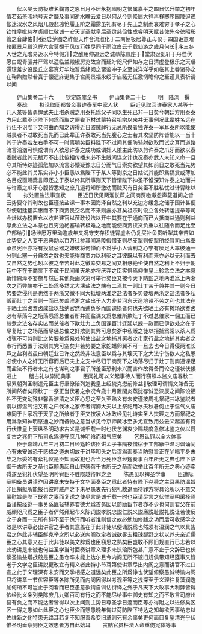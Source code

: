 <!-- { "loadSidebar": true } -->
　　伏以昊天防极难名鞠育之恩日月不居永抱幽明之恨属嘉平之四日忆升举之初年情若茹荼叩地号天之靡及事同逝水瞻云爱日以何从今则倐届大祥再移寒序园陵迢递怅迷汉水之风烟几殿悲凉怆履玉阶之霜露虽礼有尽于先王之制而哀难穷于孝子之心钦惟皇妣慈孝贞顺仁敬诚一安天诞圣献皇后圣灵慈俭性成睿明天赋昔佐先帝徳昭彤管之音肆佑躬运启萝图之祚伣天作合流淑化于二南俪极居尊正母仪于四国讵意曜轮匿景月殿沦辉六宫莫覩于风仪万姓尽同于雨泣白云千载仙游之歳月何长序三冬人世之光隂易迈以今特假升之醮用伸追远之诚恭陈鳯座于堂肃迓虬轩于丹陛伏愿白蜺青驷并严驾以遥临兰殿椒房览故宫而延竚咫尺俨如存之日清虚登极乐之天瑶馔琼羞少设昆丘之宴寳灯华烛暂爲绛阙之畱鉴冲子之至诚洋洋乎如临其上眷诸孙之在鞠煦煦然若寘于懐遗庥诞集于宫闱景福永绥于庙祏无任激切瞻仰之至谨具表祈请以闻










　　俨山集巻二十六
　　钦定四库全书
　　俨山集巻二十七
　　明　陆深　撰
　　奏疏
　　拟论取囘都督佥事许泰军中家人状
　　臣近见取回许泰家人某等十几人某等皆勇悍武夫止堪杀贼之用泰托爲父子同以生死已非一日矣今朝廷方用泰泰方用此辈不识陛下何爲而取之厮飬下材过蒙特召祖宗以来并无事例况此辈姓名远在行伍不识陛下又何由而知之访得近日盗贼肆行无忌所畏者独许泰一军耳泰所以能使贼畏者不过敢死当先而已此辈正许泰敢死当先腹心之士若其攻坚防阵皆能以一当十其于许泰若左右手不可一时离明矣臣料陛下不过闻其便防骑射欲取而试之耳而道路流言汹汹可惧或谓有人欲忌许泰之成功或谓奸人隂主此防以剪许泰之爪牙而欲以泰委贼者此其无稽万不出此傥相传播未必不生贼间谍之计也况泰亦武人未知义命一旦夺其所恃踪迹孤危加以流言必懐疑豫志日分而气日索矣欲望其如前日之敢死当先势必不能此其关系实非小小臣愚以爲陛下于某人等到京之日姑试其能即爲犒赏或薄加名目或靣赐奬言即还之于泰以终其所事则天下皆谓陛下神圣不惟深知许泰之功而并与许泰之爪牙心腹皆悉知之庻几邉将知所激劝而贼灭有日矣臣不胜私忧过计冐昩以闻
　　拟处置盐法事宜状
　　臣近日伏见两淮长芦之间商贾嗷嗷怨声载道问之皆云势要夺其利故也臣谨按盐课一事本因海泽自然之利以充边方缓急之储于国计甚便然使朝廷壅实惠而不下商贾畏空名而不来则蠧亦甚矣祖宗时设立各处转运提举等司佥灶以办税置仓以收盐建官以莅政设法以开中其要在于通商而已大抵商益通则利益厚此立法之本意也且穷边絶塞输转极难之地而能使商贾挟货负重以往随令而足比至户部给引场渉厯万里动逾歳年又况守支存积徒冐虚名仍复买补鱼贯听掣其辛苦如此势要之人妄干恩典动以百万往参其间冯陵假借支则尽支掣则便掣所经官司曲爲奉承虽宪臣亦将有投鼠忌器之嫌彼将何惮而不爲乎小人营利之心宁有厌足大率彼通一分则此塞一分自然之数也夫能得商贾力以利驱之耳彼既以有利而来亦必以无利而去又自然之势也矧以彼之辛苦对此之徼幸交易之间又相悬絶坐使自然之利上不归于朝廷中不在于商贾下不藏于民间虽天地亦将厌弃之臣实惧焉仰惟皇上轸念立法之本意靳惜恩泽不妄施与然后其他条画次第可举行矣臣又按今天下防盐之地两淮爲上两浙次之而弊端亦于二处爲多然尤大壊盐法之端有二焉其一则灶丁苦于兼并其一则今日势要之侵利是也然于两浙又微不同大抵壊两淮之盐法者多势要壊两浙之盐法者多私贩而灶丁之苦则一而已矣盖淮浙之盐出于人力非若河东天造地设不劳之利也其法在于晒土爲卤煑卤成盐以盐纳官然而逋负多而国课损者何也夫欲晒土必有摊场欲煑卤必有草荡今之场荡悉爲总催者所并而盐课又爲总催所欺灶丁不过总催家一佣工而已煎煮之法名存实亾而总催者下欺灶力上负国课百计迁延以觊一赦而已伊欲处之在于尽复灶丁之场荡而尽惩总催之奸欺则其弊可息矣浙中私贩之徒以拒捕爲常以杀人爲戏骤不可剪则比之势要差爲易处茍使出盐之地捕其买者之市家行盐之地捕其卖者之市行而悉置于法则其党可空矣非若势要之家蛇蟠卵翼不可一旦去也今日得侵两淮长芦之盐利者虽曰朝廷业已许之然终非法意臣以爲与其壊天下之大法宁伤数人之私恩必使小人之奸无所容而后已夫上之支中尽归于商贾下之场荡尽归于灶丁则商通课足而盐法不行者未之有也谋利之事君子所羞臣恐利未兴而害作故得备而论之谨状伏候进止
　　稽古礼以崇祀典事
　　臣闻礼可以义起事待人而行窃照本监文庙春秋二祭累朝列圣制遣元臣主行羣僚陪列迨我皇上绍綂克懋前修益敬理可谓情文兼备无所间然者矣顾秋丁一祭正当伏暑之余况今歳十月置閠炎蒸犹存诚恐浃辰之间陈设牺牲不无变动殊非馨香洁清之义臣心思之至久至熟义有未安谨按周礼祭祀共冰鉴説者谓以御温气记又有之曰伐冰之家传者谓卿大夫以上祭祀用冰夫秋暑何止于温气文庙难同于世家况于天子之所飨者乎臣又按凌人冰政经见礼诗实圣人爕理之方而祭祀之用爲急知神明感通之妙而备物之意当求见今京师藏冰至多尤宜致用兹云义起盖有待行伏惟皇上天纵圣明动求古义是诚千载一时也伏乞渊衷少赐裁度急修冰鉴之仪以爲复古之兆仍下所司永爲遵守庶几神明飨而和气应矣
　　乞恩认罪以全大体事
　　臣于嘉靖八年三月初二日经筵轮该臣讲孟子书隔夜借宿于工部厰中温习讽诵间心有未安诚恐于感格之道未切故于讲毕叩头之后谬爲靣奏当防慰旨正在胪唱平身未毕之际委的有紊礼仪是臣知而故犯也合当万死臣念经筵奏事百年所无之典也陛下临御千古所无之圣也臣戅愚起自山野感荷千古所无之圣而欲举此百年所无之典心迹牵碍遂至犯礼伏望圣明矜宥臣不胜陨越待罪之至
　　陈愚见以禆圣学事
　　臣遭际圣明备员讲读昨因讲章未安特于文华面奏臣之爲此者恃有陛下尧舜之主耳果防温旨非臣捐躯所能报也彼时威严之下未尽愚衷先行犯礼故退而待罪方将具论所以不意又蒙慰旨是陛下既宥之辜而复诱之使尽言是诚千载一时也臣请尽言之伏惟圣明采择焉臣谨按经筵一事关系匪轻辅养君徳尤爲首务因以防励臣节者亦不少也何则君父在前威顔咫尺爲之臣子者俨然拜起布义陈词説孝説忠説仁説义説亷説耻説礼説让若使反之于身而一无所有鲜不至于愧汗而听者谁则信之故必勉加修践之功而后可收感孚之效是以讲章必出讲官之手者其意盖在于此非徒以便诵説爲也然须有温润之气以具告君之体此非辅臣鲜克举之所以必送内阁改定者诚欲畧去粗疎鄙野之状以养夫亲近儒臣之心其意又在于此非徒以美文辞爲也臣窃思之熟矣臣岂敢不顾旧规直行已志若以此劝讲是未诚也何益圣学当时面奏讲章义理多未浃洽所包甚广意不止于文辞已也伏读圣谕益増战兢是臣之愚仓卒未能上达尔且今内阁无所不綂旧规俱带知经筵事又皆老于文学之臣讲説更改宜有精义者此特小节耳第使讲章尽出内阁之意而讲官不过口宣之此于义理深有未安而交孚相感之道远矣此臣之所爲诤也伏望俯察愚诚特谕内阁只将讲章一节优容臣等各陈所见而内阁因得以考观臣等之浅深至于义理往复藻润迭加何所不可岂止于阅看而已臣愚意欲请自训诂衍绎之外于凡天下大政事大利弊皆得依经比义条列类陈庻几九卿百司有行之而不能尽给事中御史有知之而不敢言司府州县有负之而不能达者皆得以次上闻则主势日尊圣学日邃而臣等亦得附之以进修矣区区一得之愚如此此臣之心也臣少而戅愚晚年悔过荷防陛下特达之知每欲因事纳忠以佐维新之化特患无路耳若复不知服善希变旧章则死有余辜矣更何面目复望清光乎伏惟圣明垂察则臣之效忠者方自此始耳
　　贪酷官员枉法人命重伤宪体等事
